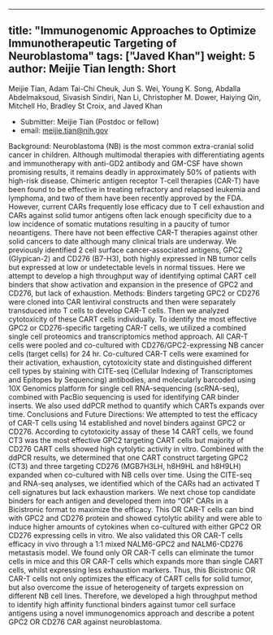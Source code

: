 





---
title: "Immunogenomic Approaches to Optimize Immunotherapeutic Targeting of Neuroblastoma"
tags: ["Javed Khan"]
weight: 5
author: Meijie Tian
length: Short           
---

Meijie Tian, Adam Tai-Chi Cheuk, Jun S. Wei, Young K. Song, Abdalla Abdelmaksoud, Sivasish Sindiri, Nan Li, Christopher M. Dower, Haiying Qin, Mitchell Ho, Bradley St Croix, and Javed Khan

- Submitter: Meijie Tian (Postdoc or fellow)
- email: meijie.tian@nih.gov
                  
Background:
Neuroblastoma (NB) is the most common extra-cranial solid cancer in children. Although multimodal therapies with differentiating agents and immunotherapy with anti-GD2 antibody and GM-CSF have shown promising results, it remains deadly in approximately 50% of patients with high-risk disease. Chimeric antigen receptor T-cell therapies (CAR-T) have been found to be effective in treating refractory and relapsed leukemia and lymphoma, and two of them have been recently approved by the FDA. However, current CARs frequently lose efficacy due to T cell exhaustion and CARs against solid tumor antigens often lack enough specificity due to a low incidence of somatic mutations resulting in a paucity of tumor neoantigens. There have not been effective CAR-T therapies against other solid cancers to date although many clinical trials are underway. We previously identified 2 cell surface cancer-associated antigens, GPC2 (Glypican-2) and CD276 (B7-H3), both highly expressed in NB tumor cells but expressed at low or undetectable levels in normal tissues. Here we attempt to develop a high throughput way of identifying optimal CART cell binders that show activation and expansion in the presence of GPC2 and CD276, but lack of exhaustion.
Methods:
Binders targeting GPC2 or CD276 were cloned into CAR lentiviral constructs and then were separately transduced into T cells to develop CAR-T cells. Then we analyzed cytotoxicity of these CART cells individually. To identify the most effective GPC2 or CD276-specific targeting CAR-T cells, we utilized a combined single cell proteomics and transcriptomics method approach. All CAR-T cells were pooled and co-cultured with CD276/GPC2-expressing NB cancer cells (target cells) for 24 hr. Co-cultured CAR-T cells were examined for their activation, exhaustion, cytotoxicity state and distinguished different cell types by staining with CITE-seq (Cellular Indexing of Transcriptomes and Epitopes by Sequencing) antibodies, and molecularly barcoded using 10X Genomics platform for single cell RNA-sequencing (scRNA-seq), combined with PacBio sequencing is used for identifying CAR binder inserts. We also used ddPCR method to quantify which CARTs expands over time.
Conclusions and Future Directions:
We attempted to test the efficacy of CAR-T cells using 14 established and novel binders against GPC2 or CD276. According to cytotoxicity assay of these 14 CART cells, we found CT3 was the most effective GPC2 targeting CART cells but majority of CD276 CART cells showed high cytolytic activity in vitro. Combined with the ddPCR results, we determined that one CART construct targeting GPC2 (CT3) and three targeting CD276 (MGB7H3LH, h8H9HL and h8H9LH) expanded when co-cultured with NB cells over time. Using the CITE-seq and RNA-seq analyses, we identified which of the CARs had an activated T cell signatures but lack exhaustion markers. 
We next chose top candidate binders for each antigen and developed them into “OR” CARs in a Bicistronic format to maximize the efficacy. This OR CAR-T cells can bind with GPC2 and CD276 protein and showed cytolytic ability and were able to induce higher amounts of cytokines when co-cultured with either GPC2 OR CD276 expressing cells in vitro. We also validated this OR CAR-T cells efficacy in vivo through a 1:1 mixed NALM6-GPC2 and NALM6-CD276 metastasis model. We found only OR CAR-T cells can eliminate the tumor cells in mice and this OR CAR-T cells which expands more than single CART cells,   whilst expressing less exhaustion markers. Thus, this Bicistronic OR CAR-T cells not only optimizes the efficacy of CART cells for solid tumor, but also overcome the issue of heterogeneity of targets expression on different NB cell lines. Therefore, we developed a high throughput method to identify high affinity functional binders against tumor cell surface antigens using a novel immunogenomics approach and describe a potent GPC2 OR CD276 CAR against neuroblastoma. 


























